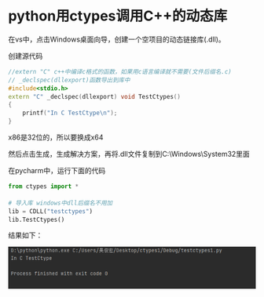 # python用ctypes调用C++的动态库

在vs中，点击Windows桌面向导，创建一个空项目的动态链接库(.dll)。

创建源代码

```c++
//extern "C" c++中编译c格式的函数，如果用c语言编译就不需要(文件后缀名.c)
// _declspec(dllexport)函数导出到库中
#include<stdio.h>
extern "C" _declspec(dllexport) void TestCtypes()
{
	printf("In C TestCtype\n");
}
```

x86是32位的，所以要换成x64

然后点击生成，生成解决方案，再将.dll文件复制到C:\Windows\System32里面

在pycharm中，运行下面的代码

```python
from ctypes import *

# 导入库 windows中dll后缀名不用加
lib = CDLL("testctypes")
lib.TestCtypes()
```

结果如下：

![image-20210329212647059](py用ctypes调用C++的动态库.assets/image-20210329212647059.png)





